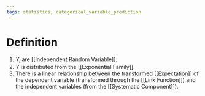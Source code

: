 ```yaml
---
tags: statistics, categorical_variable_prediction
---
```


# Definition

1) $Y_i$ are [[Independent Random Variable]].
2) $Y$ is distributed from the [[Exponential Family]].
3) There is a linear relationship between the transformed [[Expectation]] of the dependent variable (transformed through the [[Link Function]]) and the independent variables (from the [[Systematic Component]]).